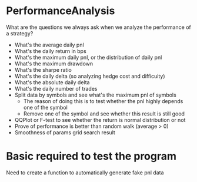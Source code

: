# PerformanceAnalysis

What are the questions we always ask when we analyze the performance of a strategy?
- What's the average daily pnl
- What's the daily return in bps
- What's the maximum daily pnl, or the distribution of daily pnl
- What's the maximum drawdown
- What's the sharpe ratio
- What's the daily delta (so analyzing hedge cost and difficuity)
- What's the absolute daily delta
- What's the daily number of trades
- Split data by symbols and see what's the maximum pnl of symbols
    - The reason of doing this is to test whether the pnl highly depends one of the symbol
    - Remove one of the symbol and see whether this result is still good
- QQPlot or F-test to see whether the return is normal distribution or not
- Prove of performance is better than random walk (average > 0)
- Smoothness of params grid search result

# Basic required to test the program

Need to create a function to automatically generate fake pnl data
